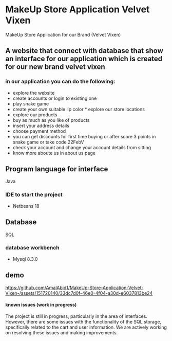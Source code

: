 # MakeUp Store Application Velvet Vixen 
MakeUp Store Application for our Brand (Velvet Vixen)
## A website that connect with database that show an interface for our application which is created for our new brand velvet vixen

### in our application you can do the following:
* explore the website 
* create accounts or login to existing one 
* play snake game
*  create your own suitable lip color
⁠* explore our store locations 
* explore our products
* buy as much as you like of products
* insert your address details
*  choose payment method
* you can get discounts for first time buying or after score 3 points in snake game or take code 22FebV
* check your account and change your account details from sitting 
* know more aboute us in about us page
 
## Program language for interface
Java
### IDE to start the project 
* Netbeans 18

## Database 
SQL
### database workbench
* Mysql 8.3.0
  
## demo
https://github.com/AmalAbid1/MakeUp-Store-Application-Velvet-Vixen-/assets/151720140/33dc7d0f-46e0-4f04-a30d-e6037813be24

#### known issues (work in progress)
The project is still in progress, particularly in the area of interfaces. However, there are some issues with the functionality of the SQL storage, specifically related to the cart and user information. We are actively working on resolving these issues and making improvements.

